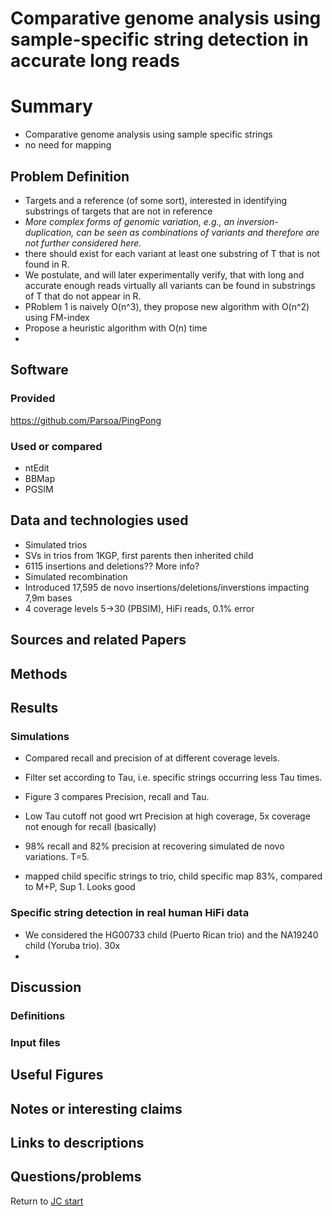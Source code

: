 # Comparative genome analysis using sample-specific string detection in accurate long reads

# Summary
- Comparative genome analysis using sample specific strings
- no need for mapping


## Problem Definition
- Targets and a reference (of some sort), interested in identifying substrings of targets that are not in reference
- _More complex forms of genomic variation, e.g., an inversion-duplication, can be seen as combinations of variants and therefore are not further considered here._
- there should exist for each variant at least one substring of T that is not found in R.
- We postulate, and will later experimentally verify, that with long and accurate enough reads virtually all variants can be found in substrings of T that do not appear in R.
- PRoblem 1 is naively O(n^3), they propose new algorithm with O(n^2) using FM-index
- Propose a heuristic algorithm with O(n) time
- 


## Software 

### Provided
https://github.com/Parsoa/PingPong
### Used or compared
- ntEdit
- BBMap
- PGSIM


## Data and technologies used
- Simulated trios
- SVs in trios from 1KGP, first parents then inherited child
- 6115 insertions and deletions?? More info?
- Simulated recombination
- Introduced 17,595 de novo insertions/deletions/inverstions impacting 7,9m bases
- 4 coverage levels 5->30 (PBSIM), HiFi reads, 0.1% error

## Sources and related Papers

## Methods

## Results
### Simulations
- Compared recall and precision of at different coverage levels. 
- Filter set according to Tau, i.e. specific strings occurring less Tau times.
- Figure 3 compares Precision, recall and Tau. 
- Low Tau cutoff not good wrt Precision at high coverage, 5x coverage not enough for recall (basically)

- 98% recall and 82% precision at recovering simulated de novo variations. T=5.
- mapped child specific strings to trio, child specific map 83%, compared to M+P, Sup 1. Looks good

### Specific string detection in real human HiFi data
- We considered the HG00733 child (Puerto Rican trio) and the NA19240 child (Yoruba trio). 30x
- 


## Discussion



### Definitions

### Input files

## Useful Figures



## Notes or interesting claims

## Links to descriptions

## Questions/problems

Return to [JC start](../../)
